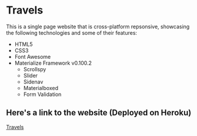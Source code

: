 # Travels
This is a single page website that is cross-platform repsonsive, showcasing the following technologies and some of their features:
  * HTML5
  * CSS3
  * Font Awesome
  * Materialize Framework v0.100.2
    * Scrollspy
    * Slider
    * Sidenav
    * Materialboxed
    * Form Validation

## Here's a link to the website (Deployed on Heroku)
[Travels](https://travels1.herokuapp.com/index.html "Travels")
